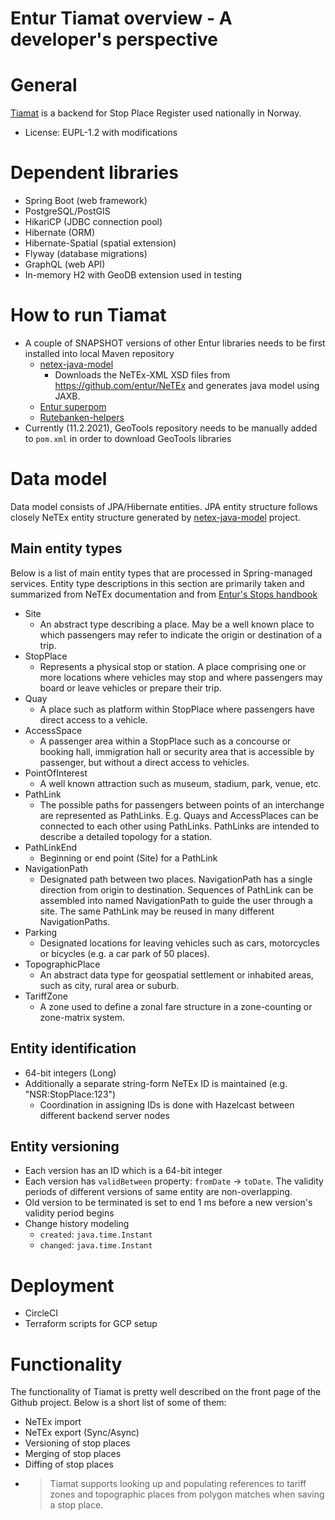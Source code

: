 Entur Tiamat overview - A developer's perspective
===

# General

[Tiamat](https://github.com/entur/tiamat) is a backend for Stop Place Register used nationally in Norway.

* License: EUPL-1.2 with modifications

# Dependent libraries

* Spring Boot (web framework)
* PostgreSQL/PostGIS
* HikariCP (JDBC connection pool)
* Hibernate (ORM)
* Hibernate-Spatial (spatial extension)
* Flyway (database migrations)
* GraphQL (web API)
* In-memory H2 with GeoDB extension used in testing

# How to run Tiamat

* A couple of SNAPSHOT versions of other Entur libraries needs to be first installed into local Maven repository
    * [netex-java-model](https://github.com/entur/netex-java-model)
        * Downloads the NeTEx-XML XSD files from <https://github.com/entur/NeTEx> and generates java model using JAXB.
    * [Entur superpom](https://github.com/entur/superpom)
    * [Rutebanken-helpers](https://github.com/entur/rutebanken-helpers)
* Currently (11.2.2021), GeoTools repository needs to be manually added to `pom.xml` in order to download GeoTools libraries

# Data model

Data model consists of JPA/Hibernate entities. JPA entity structure follows closely NeTEx entity structure generated by [netex-java-model](https://github.com/entur/netex-java-model) project.

## Main entity types

Below is a list of main entity types that are processed in Spring-managed services. Entity type descriptions in this section are primarily taken and summarized from NeTEx documentation and from [Entur's Stops handbook](https://enturas.atlassian.net/wiki/spaces/PUBLIC/pages/728727661/stops)

* Site
    * An abstract type describing a place. May be a well known place to which passengers may refer to indicate the origin or destination of a trip.
* StopPlace
    * Represents a physical stop or station. A place comprising one or more locations where vehicles may stop and where passengers may board or leave vehicles or prepare their trip.
* Quay
    * A place such as platform within StopPlace where passengers have direct access to a vehicle.
* AccessSpace
    * A passenger area within a StopPlace such as a concourse or booking hall, immigration hall or security area that is accessible by passenger, but without a direct access to vehicles.
* PointOfInterest
    * A well known attraction such as museum, stadium, park, venue, etc.
* PathLink
    * The possible paths for passengers between points of an interchange are represented as PathLinks. E.g. Quays and AccessPlaces can be connected to each other using PathLinks. PathLinks are intended to describe a detailed topology for a station.
* PathLinkEnd
    * Beginning or end point (Site) for a PathLink
* NavigationPath
    * Designated path between two places. NavigationPath has a single direction from origin to destination. Sequences of PathLink can be assembled into named NavigationPath to guide the user through a site. The same PathLink may be reused in many different NavigationPaths.
* Parking
    * Designated locations for leaving vehicles such as cars, motorcycles or bicycles (e.g. a car park of 50 places).
* TopographicPlace
    * An abstract data type for geospatial settlement or inhabited areas, such as city, rural area or suburb.
* TariffZone
    * A zone used to define a zonal fare structure in a zone-counting or zone-matrix system.

## Entity identification

* 64-bit integers (Long)
* Additionally a separate string-form NeTEx ID is maintained (e.g. "NSR:StopPlace:123")
    * Coordination in assigning IDs is done with Hazelcast between different backend server nodes

## Entity versioning

* Each version has an ID which is a 64-bit integer
* Each version has `validBetween` property: `fromDate` -> `toDate`. The validity periods of different versions of same entity are non-overlapping.
* Old version to be terminated is set to end 1 ms before a new version's validity period begins
* Change history modeling
    * `created`: `java.time.Instant`
    * `changed`: `java.time.Instant`

# Deployment

* CircleCI
* Terraform scripts for GCP setup

# Functionality

The functionality of Tiamat is pretty well described on the front page of the Github project. Below is a short list of some of them:
* NeTEx import
* NeTEx export (Sync/Async)
* Versioning of stop places
* Merging of stop places
* Diffing of stop places
* > Tiamat supports looking up and populating references to tariff zones and topographic places from polygon matches when saving a stop place.
